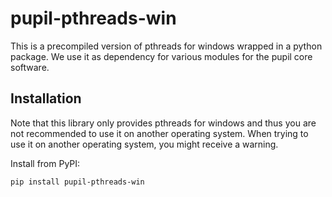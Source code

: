 # pupil-pthreads-win

This is a precompiled version of pthreads for windows wrapped in a python package.
We use it as dependency for various modules for the pupil core software.

## Installation

Note that this library only provides pthreads for windows and thus you are not recommended to use it  on another operating system. When trying to use it on another operating system, you might receive a warning.

Install from PyPI:
```bash
pip install pupil-pthreads-win
```
